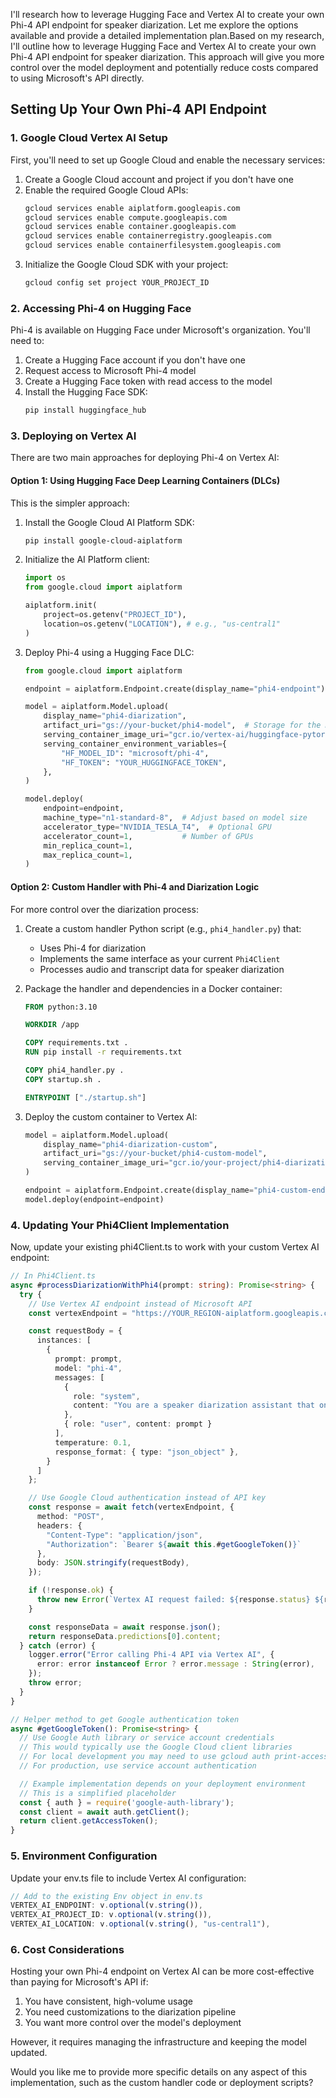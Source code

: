 I'll research how to leverage Hugging Face and Vertex AI to create your own Phi-4 API endpoint for speaker diarization. Let me explore the options available and provide a detailed implementation plan.Based on my research, I'll outline how to leverage Hugging Face and Vertex AI to create your own Phi-4 API endpoint for speaker diarization. This approach will give you more control over the model deployment and potentially reduce costs compared to using Microsoft's API directly.

## Setting Up Your Own Phi-4 API Endpoint

### 1. Google Cloud Vertex AI Setup

First, you'll need to set up Google Cloud and enable the necessary services:

1. Create a Google Cloud account and project if you don't have one
2. Enable the required Google Cloud APIs:
   ```bash
   gcloud services enable aiplatform.googleapis.com
   gcloud services enable compute.googleapis.com
   gcloud services enable container.googleapis.com
   gcloud services enable containerregistry.googleapis.com
   gcloud services enable containerfilesystem.googleapis.com
   ```
3. Initialize the Google Cloud SDK with your project:
   ```bash
   gcloud config set project YOUR_PROJECT_ID
   ```

### 2. Accessing Phi-4 on Hugging Face

Phi-4 is available on Hugging Face under Microsoft's organization. You'll need to:

1. Create a Hugging Face account if you don't have one
2. Request access to Microsoft Phi-4 model
3. Create a Hugging Face token with read access to the model
4. Install the Hugging Face SDK:
   ```bash
   pip install huggingface_hub
   ```

### 3. Deploying on Vertex AI

There are two main approaches for deploying Phi-4 on Vertex AI:

#### Option 1: Using Hugging Face Deep Learning Containers (DLCs)

This is the simpler approach:

1. Install the Google Cloud AI Platform SDK:

   ```bash
   pip install google-cloud-aiplatform
   ```

2. Initialize the AI Platform client:

   ```python
   import os
   from google.cloud import aiplatform

   aiplatform.init(
       project=os.getenv("PROJECT_ID"),
       location=os.getenv("LOCATION"), # e.g., "us-central1"
   )
   ```

3. Deploy Phi-4 using a Hugging Face DLC:

   ```python
   from google.cloud import aiplatform

   endpoint = aiplatform.Endpoint.create(display_name="phi4-endpoint")

   model = aiplatform.Model.upload(
       display_name="phi4-diarization",
       artifact_uri="gs://your-bucket/phi4-model",  # Storage for the model
       serving_container_image_uri="gcr.io/vertex-ai/huggingface-pytorch-inference:latest",
       serving_container_environment_variables={
           "HF_MODEL_ID": "microsoft/phi-4",
           "HF_TOKEN": "YOUR_HUGGINGFACE_TOKEN",
       },
   )

   model.deploy(
       endpoint=endpoint,
       machine_type="n1-standard-8",  # Adjust based on model size
       accelerator_type="NVIDIA_TESLA_T4",  # Optional GPU
       accelerator_count=1,           # Number of GPUs
       min_replica_count=1,
       max_replica_count=1,
   )
   ```

#### Option 2: Custom Handler with Phi-4 and Diarization Logic

For more control over the diarization process:

1. Create a custom handler Python script (e.g., `phi4_handler.py`) that:

   - Uses Phi-4 for diarization
   - Implements the same interface as your current `Phi4Client`
   - Processes audio and transcript data for speaker diarization

2. Package the handler and dependencies in a Docker container:

   ```dockerfile
   FROM python:3.10

   WORKDIR /app

   COPY requirements.txt .
   RUN pip install -r requirements.txt

   COPY phi4_handler.py .
   COPY startup.sh .

   ENTRYPOINT ["./startup.sh"]
   ```

3. Deploy the custom container to Vertex AI:

   ```python
   model = aiplatform.Model.upload(
       display_name="phi4-diarization-custom",
       artifact_uri="gs://your-bucket/phi4-custom-model",
       serving_container_image_uri="gcr.io/your-project/phi4-diarization:latest",
   )

   endpoint = aiplatform.Endpoint.create(display_name="phi4-custom-endpoint")
   model.deploy(endpoint=endpoint)
   ```

### 4. Updating Your Phi4Client Implementation

Now, update your existing phi4Client.ts to work with your custom Vertex AI endpoint:

```typescript
// In Phi4Client.ts
async #processDiarizationWithPhi4(prompt: string): Promise<string> {
  try {
    // Use Vertex AI endpoint instead of Microsoft API
    const vertexEndpoint = "https://YOUR_REGION-aiplatform.googleapis.com/v1/projects/YOUR_PROJECT/locations/YOUR_REGION/endpoints/YOUR_ENDPOINT_ID:predict";

    const requestBody = {
      instances: [
        {
          prompt: prompt,
          model: "phi-4",
          messages: [
            {
              role: "system",
              content: "You are a speaker diarization assistant that only responds with valid JSON."
            },
            { role: "user", content: prompt }
          ],
          temperature: 0.1,
          response_format: { type: "json_object" },
        }
      ]
    };

    // Use Google Cloud authentication instead of API key
    const response = await fetch(vertexEndpoint, {
      method: "POST",
      headers: {
        "Content-Type": "application/json",
        "Authorization": `Bearer ${await this.#getGoogleToken()}`
      },
      body: JSON.stringify(requestBody),
    });

    if (!response.ok) {
      throw new Error(`Vertex AI request failed: ${response.status} ${response.statusText}`);
    }

    const responseData = await response.json();
    return responseData.predictions[0].content;
  } catch (error) {
    logger.error("Error calling Phi-4 API via Vertex AI", {
      error: error instanceof Error ? error.message : String(error),
    });
    throw error;
  }
}

// Helper method to get Google authentication token
async #getGoogleToken(): Promise<string> {
  // Use Google Auth library or service account credentials
  // This would typically use the Google Cloud client libraries
  // For local development you may need to use gcloud auth print-access-token
  // For production, use service account authentication

  // Example implementation depends on your deployment environment
  // This is a simplified placeholder
  const { auth } = require('google-auth-library');
  const client = await auth.getClient();
  return client.getAccessToken();
}
```

### 5. Environment Configuration

Update your env.ts file to include Vertex AI configuration:

```typescript
// Add to the existing Env object in env.ts
VERTEX_AI_ENDPOINT: v.optional(v.string()),
VERTEX_AI_PROJECT_ID: v.optional(v.string()),
VERTEX_AI_LOCATION: v.optional(v.string(), "us-central1"),
```

### 6. Cost Considerations

Hosting your own Phi-4 endpoint on Vertex AI can be more cost-effective than paying for Microsoft's API if:

1. You have consistent, high-volume usage
2. You need customizations to the diarization pipeline
3. You want more control over the model's deployment

However, it requires managing the infrastructure and keeping the model updated.

Would you like me to provide more specific details on any aspect of this implementation, such as the custom handler code or deployment scripts?
